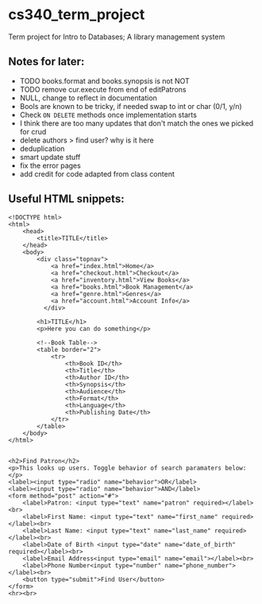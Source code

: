 # cs340_term_project
Term project for Intro to Databases; A library management system

## Notes for later:
- TODO books.format and books.synopsis is not NOT 
- TODO remove cur.execute from end of editPatrons
- NULL, change to reflect in documentation
- Bools are known to be tricky, if needed swap to int or char (0/1, y/n)
- Check `ON DELETE` methods once implementation starts
- I think there are too many updates that don't match the ones we picked for crud
- delete authors > find user? why is it here
- deduplication
- smart update stuff
- fix the error pages
- add credit for code adapted from class content

## Useful HTML snippets:

```
<!DOCTYPE html>
<html>
    <head>
        <title>TITLE</title>
    </head>
    <body>
        <div class="topnav">
            <a href="index.html">Home</a>
            <a href="checkout.html">Checkout</a>
            <a href="inventory.html">View Books</a>
            <a href="books.html">Book Management</a>
            <a href="genre.html">Genres</a>
            <a href="account.html">Account Info</a>
          </div>

        <h1>TITLE</h1>
        <p>Here you can do something</p>

        <!--Book Table-->
        <table border="2">
            <tr>
                <th>Book ID</th>
                <th>Title</th>
                <th>Author ID</th>
                <th>Synopsis</th>
                <th>Audience</th>
                <th>Format</th>
                <th>Language</th>
                <th>Publishing Date</th>
            </tr>
        </table>
    </body>
</html>


<h2>Find Patron</h2>
<p>This looks up users. Toggle behavior of search paramaters below:</p>
<label><input type="radio" name="behavior">OR</label>
<label><input type="radio" name="behavior">AND</label>
<form method="post" action="#">
    <label>Patron: <input type="text" name="patron" required></label><br>
    <label>First Name: <input type="text" name="first_name" required></label><br>
    <label>Last Name: <input type="text" name="last_name" required></label><br>
    <label>Date of Birth <input type="date" name="date_of_birth" required></label><br>
    <label>Email Address<input type="email" name="email"></label><br>
    <label>Phone Number<input type="number" name="phone_number"></label><br>
    <button type="submit">Find User</button>
</form>
<hr><br>


```
